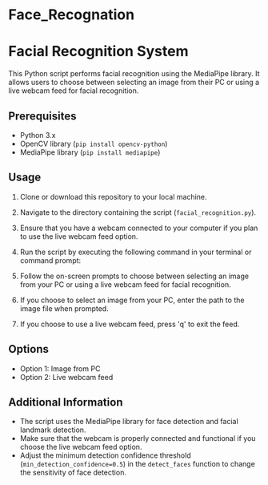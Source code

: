# Face_Recognation
# Facial Recognition System

This Python script performs facial recognition using the MediaPipe library. It allows users to choose between selecting an image from their PC or using a live webcam feed for facial recognition.

## Prerequisites

- Python 3.x
- OpenCV library (`pip install opencv-python`)
- MediaPipe library (`pip install mediapipe`)

## Usage

1. Clone or download this repository to your local machine.

2. Navigate to the directory containing the script (`facial_recognition.py`).

3. Ensure that you have a webcam connected to your computer if you plan to use the live webcam feed option.

4. Run the script by executing the following command in your terminal or command prompt:

5. Follow the on-screen prompts to choose between selecting an image from your PC or using a live webcam feed for facial recognition.

6. If you choose to select an image from your PC, enter the path to the image file when prompted.

7. If you choose to use a live webcam feed, press 'q' to exit the feed.

## Options

- Option 1: Image from PC
- Option 2: Live webcam feed

## Additional Information

- The script uses the MediaPipe library for face detection and facial landmark detection.
- Make sure that the webcam is properly connected and functional if you choose the live webcam feed option.
- Adjust the minimum detection confidence threshold (`min_detection_confidence=0.5`) in the `detect_faces` function to change the sensitivity of face detection.

